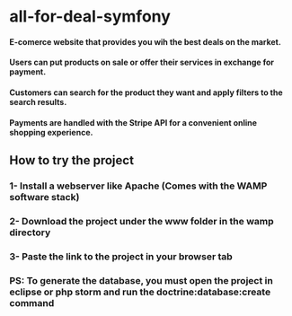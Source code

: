 # all-for-deal-symfony

#### E-comerce website that provides you wih the best deals on the market.
#### Users can put products on sale or offer their services in exchange for payment.
#### Customers can search for the product they want and apply filters to the search results.
#### Payments are handled with the Stripe API for a convenient online shopping experience.

## How to try the project
### 1- Install a webserver like Apache (Comes with the WAMP software stack)
### 2- Download the project under the www folder in the wamp directory
### 3- Paste the link to the project in your browser tab

### PS: To generate the database, you must open the project in eclipse or php storm and run the doctrine:database:create command
